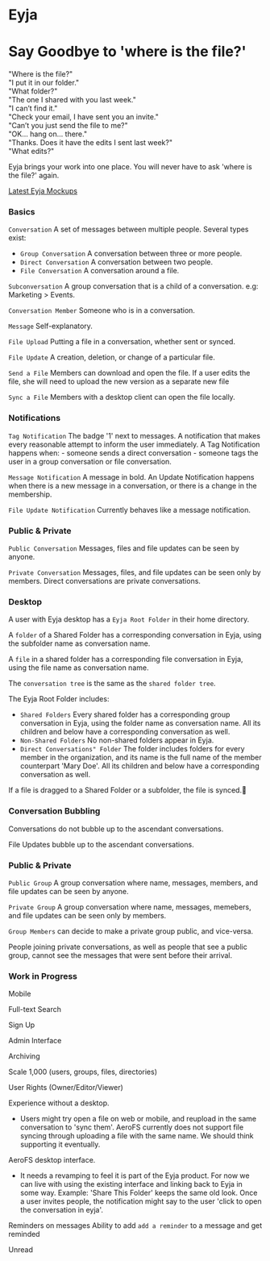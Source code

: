 
# Eyja 


# Say Goodbye to 'where is the file?'


"Where is the file?"<br>
"I put it in our folder."<br>
"What folder?"<br>
"The one I shared with you last week."<br>
"I can’t find it."<br>
"Check your email, I have sent you an invite."<br>
"Can’t you just send the file to me?"<br>
"OK... hang on... there."<br>
"Thanks. Does it have the edits I sent last week?"<br>
"What edits?"

Eyja brings your work into one place. You will never have to ask 'where is the file?' again.

[Latest Eyja Mockups](https://share.aerofs.com/l/67f506b1386a4f56947b619d111c1947#/)

### Basics

`Conversation` A set of messages between multiple people. Several types exist:

- `Group Conversation` A conversation between three or more people.
- `Direct Conversation` A conversation between two people. 
- `File Conversation` A conversation around a file.

`Subconversation` A group conversation that is a child of a conversation. e.g: Marketing > Events. 

`Conversation Member` Someone who is in a conversation.

`Message` Self-explanatory.

`File Upload` Putting a file in a conversation, whether sent or synced.

`File Update` A creation, deletion, or change of a particular file. 

`Send a File` Members can download and open the file. If a user edits the file, she will need to upload the new version as a separate new file

`Sync a File` Members with a desktop client can open the file locally.

### Notifications

`Tag Notification` The badge '1' next to messages. A notification that makes every reasonable attempt to inform the user immediately. A Tag Notification happens when:
    - someone sends a direct conversation
    - someone tags the user in a group conversation or file conversation. 

`Message Notification` A message in bold. An Update Notification happens when there is a new message in a conversation, or there is a change in the membership.

`File Update Notification` Currently behaves like a message notification. 

### Public & Private

`Public Conversation` Messages, files and file updates can be seen by anyone.

`Private Conversation` Messages, files, and file updates can be seen only by members. Direct conversations are private conversations.

### Desktop 

A user with Eyja desktop has a `Eyja Root Folder` in their home directory. 

A `folder` of a Shared Folder has a corresponding conversation in Eyja, using the subfolder name as conversation name.

A `file` in a shared folder has a corresponding file conversation in Eyja, using the file name as conversation name. 

The `conversation tree` is the same as the `shared folder tree`. 

The Eyja Root Folder includes:

- `Shared Folders` Every shared folder has a corresponding group conversation in Eyja, using the folder name as conversation name. All its children and below have a corresponding conversation as well. 
- `Non-Shared Folders` No non-shared folders appear in Eyja. 
- `Direct Conversations" Folder` The folder includes folders for every member in the organization, and its name is the full name of the member counterpart 'Mary Doe'. All its children and below have a corresponding conversation as well.

If a file is dragged to a Shared Folder or a subfolder, the file is synced. 

### Conversation Bubbling

Conversations do not bubble up to the ascendant conversations. 

File Updates bubble up to the ascendant conversations. 

### Public & Private

`Public Group` A group conversation where name, messages, members, and file updates can be seen by anyone. 

`Private Group` A group conversation where name, messages, memebers, and file updates can be seen only by members.

`Group Members` can decide to make a private group public, and vice-versa. 

People joining private conversations, as well as people that see a public group, cannot see the messages that were sent before their arrival. 


### Work in Progress

Mobile

Full-text Search

Sign Up

Admin Interface

Archiving

Scale 1,000 (users, groups, files, directories)

User Rights (Owner/Editor/Viewer)

Experience without a desktop.
- Users might try open a file on web or mobile, and reupload in the same conversation to 'sync them'. AeroFS currently does not support file syncing through uploading a file with the same name. We should think supporting it eventually.

AeroFS desktop interface. 
- It needs a revamping to feel it is part of the Eyja product. For now we can live with using the existing interface and linking back to Eyja in some way. Example: 'Share This Folder' keeps the same old look. Once a user invites people, the notification might say to the user 'click to open the conversation in eyja'. 

Reminders on messages
Ability to add `add a reminder` to a message and get reminded

Unread



